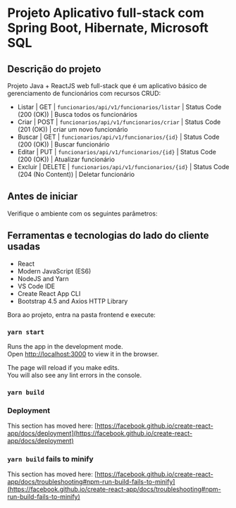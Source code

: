 # Projeto Aplicativo full-stack com Spring Boot, Hibernate, Microsoft SQL

## Descrição do projeto

Projeto Java + ReactJS web full-stack que é um aplicativo básico de gerenciamento de funcionários com recursos CRUD:

- Listar | GET | `funcionarios/api/v1/funcionarios/listar` | Status Code (200 (OK)) | Busca todos os funcionários
- Criar | POST | `funcionarios/api/v1/funcionarios/criar` | Status Code (201 (OK)) | criar um novo funcionário
- Buscar | GET | `funcionarios/api/v1/funcionarios/{id}` | Status Code (200 (OK)) | Buscar funcionário
- Editar | PUT | `funcionarios/api/v1/funcionarios/{id}` | Status Code (200 (OK)) | Atualizar funcionário
- Excluir | DELETE | `funcionarios/api/v1/funcionarios/{id}` | Status Code (204 (No Content)) | Deletar funcionário

## Antes de iniciar

Verifique o ambiente com os seguintes parâmetros:

## Ferramentas e tecnologias do lado do cliente usadas

- React
- Modern JavaScript (ES6)
- NodeJS and Yarn
- VS Code IDE
- Create React App CLI
- Bootstrap 4.5 and Axios HTTP Library

Bora ao projeto, entra na pasta frontend e execute:

### `yarn start`

Runs the app in the development mode.\
Open [http://localhost:3000](http://localhost:3000) to view it in the browser.

The page will reload if you make edits.\
You will also see any lint errors in the console.

### `yarn build`

### Deployment

This section has moved here: [https://facebook.github.io/create-react-app/docs/deployment](https://facebook.github.io/create-react-app/docs/deployment)

### `yarn build` fails to minify

This section has moved here: [https://facebook.github.io/create-react-app/docs/troubleshooting#npm-run-build-fails-to-minify](https://facebook.github.io/create-react-app/docs/troubleshooting#npm-run-build-fails-to-minify)
